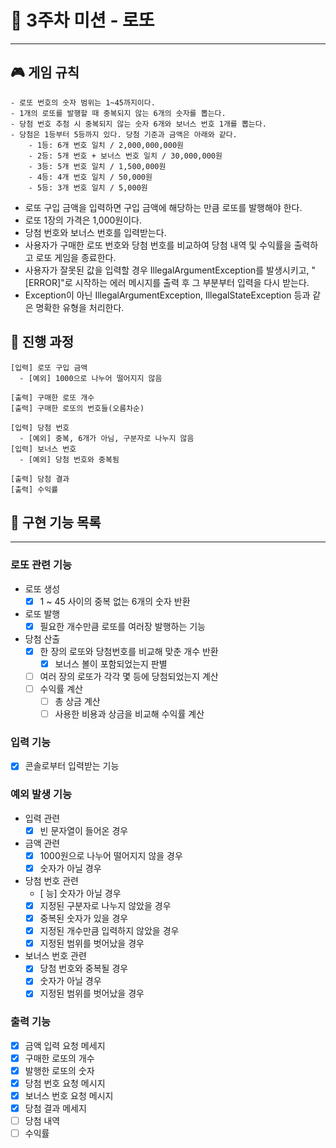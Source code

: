 # 🤑 3주차 미션 - 로또

---

## 🎮 게임 규칙

```
- 로또 번호의 숫자 범위는 1~45까지이다.
- 1개의 로또를 발행할 때 중복되지 않는 6개의 숫자를 뽑는다.
- 당첨 번호 추첨 시 중복되지 않는 숫자 6개와 보너스 번호 1개를 뽑는다.
- 당첨은 1등부터 5등까지 있다. 당첨 기준과 금액은 아래와 같다.
    - 1등: 6개 번호 일치 / 2,000,000,000원
    - 2등: 5개 번호 + 보너스 번호 일치 / 30,000,000원
    - 3등: 5개 번호 일치 / 1,500,000원
    - 4등: 4개 번호 일치 / 50,000원
    - 5등: 3개 번호 일치 / 5,000원
```

- 로또 구입 금액을 입력하면 구입 금액에 해당하는 만큼 로또를 발행해야 한다.
- 로또 1장의 가격은 1,000원이다.
- 당첨 번호와 보너스 번호를 입력받는다.
- 사용자가 구매한 로또 번호와 당첨 번호를 비교하여 당첨 내역 및 수익률을 출력하고 로또 게임을 종료한다.
- 사용자가 잘못된 값을 입력할 경우 IllegalArgumentException를 발생시키고, "[ERROR]"로 시작하는 에러 메시지를 출력 후 그 부분부터 입력을 다시 받는다.
- Exception이 아닌 IllegalArgumentException, IllegalStateException 등과 같은 명확한 유형을 처리한다.

## 💽 진행 과정

```
[입력] 로또 구입 금액
  - [예외] 1000으로 나누어 떨어지지 않음
  
[출력] 구매한 로또 개수
[출력] 구매한 로또의 번호들(오름차순)

[입력] 당첨 번호
  - [예외] 중복, 6개가 아님, 구분자로 나누지 않음
[입력] 보너스 번호
  - [예외] 당첨 번호와 중복됨
 
[출력] 당첨 결과
[출력] 수익률
```

## 🚀 구현 기능 목록

---

### 로또 관련 기능

- 로또 생성
    - [x] 1 ~ 45 사이의 중복 없는 6개의 숫자 반환
- 로또 발행
    - [x] 필요한 개수만큼 로또를 여러장 발행하는 기능
- 당첨 산출
    - [x] 한 장의 로또와 당첨번호를 비교해 맞춘 개수 반환
        - [x] 보너스 볼이 포함되었는지 판별
    - [ ] 여러 장의 로또가 각각 몇 등에 당첨되었는지 계산
    - [ ] 수익률 계산
        - [ ] 총 상금 계산
        - [ ] 사용한 비용과 상금을 비교해 수익률 계산

### 입력 기능

- [x] 콘솔로부터 입력받는 기능

### 예외 발생 기능

- 입력 관련
    - [x] 빈 문자열이 들어온 경우

- 금액 관련
    - [x] 1000원으로 나누어 떨어지지 않을 경우
    - [x] 숫자가 아닐 경우

- 당첨 번호 관련
    - [ 능] 숫자가 아닐 경우
    - [x] 지정된 구분자로 나누지 않았을 경우
    - [x] 중복된 숫자가 있을 경우
    - [x] 지정된 개수만큼 입력하지 않았을 경우
    - [x] 지정된 범위를 벗어났을 경우

- 보너스 번호 관련
    - [x] 당첨 번호와 중복될 경우
    - [x] 숫자가 아닐 경우
    - [x] 지정된 범위를 벗어났을 경우

### 출력 기능

- [x] 금액 입력 요청 메세지
- [x] 구매한 로또의 개수
- [x] 발행한 로또의 숫자
- [x] 당첨 번호 요청 메시지
- [x] 보너스 번호 요청 메시지
- [x] 당첨 결과 메세지
- [ ] 당첨 내역
- [ ] 수익률
